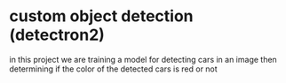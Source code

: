 # custom object detection (detectron2)
 in this project we are training a model for detecting cars in an image then determining if the color of the detected cars is red or not
